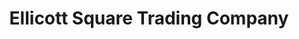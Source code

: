 ---
title: "Ellicott Square Trading Company"
url: /buffalo/ellicott-square-trading-company/
shop: convenience
---
